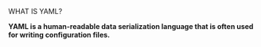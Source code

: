 WHAT IS YAML?

<b> YAML is a human-readable data serialization language that is often used for writing configuration files. <b>
